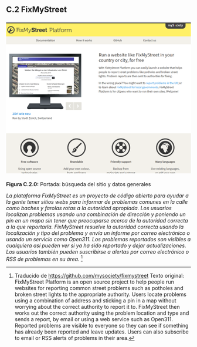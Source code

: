 ## C.2 FixMyStreet 

### ![image alt text](image_0.png)

**Figura C.2.0:** Portada: búsqueda del sitio y datos generales

*La plataforma FixMyStreet es un proyecto de código abierto para ayudar a la gente tener sitios webs para informar de problemas comunes en la calle como baches y farolas rotas a la autoridad apropiada. Los usuarios localizan problemas usando una combinación de dirección y poniendo un pin en un mapa sin tener que preocuparse acerca de la autoridad correcta a la que reportarla. FixMyStreet resuelve la autoridad correcta usando la localización y tipo del problema y envía un informe por correo electrónico o usando un servicio como Open311. Los problemas reportados son visibles a cualquiera así pueden ver si ya ha sido reportado y dejar actualizaciones. Los usuarios también pueden suscribirse a alertas por correo electrónico o RSS de problemas en su área.* [^1]

[^1]: Traducido de https://github.com/mysociety/fixmystreet 
Texto original: FixMyStreet Platform is an open source project to help people run websites for reporting common street problems such as potholes and broken street lights to the appropriate authority. Users locate problems using a combination of address and sticking a pin in a map without worrying about the correct authority to report it to. FixMyStreet then works out the correct authority using the problem location and type and sends a report, by email or using a web service such as Open311. Reported problems are visible to everyone so they can see if something has already been reported and leave updates. Users can also subscribe to email or RSS alerts of problems in their area.

